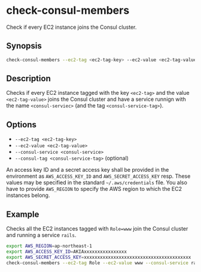 # check-consul-members

Check if every EC2 instance joins the Consul cluster.

## Synopsis
```sh
check-consul-members --ec2-tag <ec2-tag-key> --ec2-value <ec2-tag-value> --consul-service <consul-service> [--consul-tag <consul-service-tag>]
```

## Description
Checks if every EC2 instance tagged with the key `<ec2-tag>` and the value `<ec2-tag-value>` joins the Consul cluster and have a service runnign with the name `<consul-serviec>` (and the tag `<consul-service-tag>`).

## Options
- `--ec2-tag <ec2-tag-key>`
- `--ec2-value <ec2-tag-value>`
- `--consul-service <consul-service>`
- `--consul-tag <consul-service-tag>` (optional)

An access key ID and a secret access key shall be provided in the environment as `AWS_ACCESS_KEY_ID` and `AWS_SECRET_ACCESS_KEY` resp. These values may be specified in the standard `~/.aws/credentials` file. You also have to provide `AWS_REGION` to specify the AWS region to which the EC2 instances belong.

## Example
Checks all the EC2 instances tagged with `Role=www` join the Consul cluster and running a service `rails`.

```sh
export AWS_REGION=ap-northeast-1
export AWS_ACCESS_KEY_ID=AKIAxxxxxxxxxxxxxxxx
export AWS_SECRET_ACCESS_KEY=xxxxxxxxxxxxxxxxxxxxxxxxxxxxxxxxxxxxxxxx
check-consul-members --ec2-tag Role --ec2-value www --consul-service rails
```
